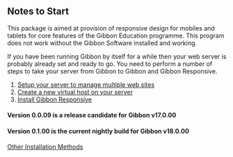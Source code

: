 ## Notes to Start
This package is aimed at provision of responsive design for mobiles and tablets for core features of the Gibbon Education programme.  This program does not work without the Gibbon Software installed and working.

If you have been running Gibbon by itself for a while then your web server is probably already set and ready to go. You need to perform a number of steps to take your server from Gibbon to Gibbon and Gibbon Responsive.

1. [Setup your server to manage multiple web sites](/Install/ApacheStandAlone/)
2. [Create a new virtual host on your server](/Install/Apache-2.4/)
3. [Install Gibbon Responsive](/Install/Production/)

#### Version 0.0.09 is a release candidate for Gibbon v17.0.00
#### Version 0.1.00 is the current nightly build for Gibbon v18.0.00

[Other Installation Methods](/Start/Installation/)